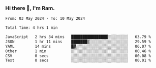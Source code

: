 ### Hi there 👋, I'm Ram.

<!--START_SECTION:waka-->

```txt
From: 03 May 2024 - To: 10 May 2024

Total Time: 4 hrs 1 min

JavaScript   2 hrs 34 mins   ████████████████░░░░░░░░░   63.79 %
JSON         1 hr 11 mins    ███████▒░░░░░░░░░░░░░░░░░   29.59 %
YAML         14 mins         █▓░░░░░░░░░░░░░░░░░░░░░░░   06.07 %
Other        1 min           ░░░░░░░░░░░░░░░░░░░░░░░░░   00.46 %
CSV          0 secs          ░░░░░░░░░░░░░░░░░░░░░░░░░   00.08 %
Text         0 secs          ░░░░░░░░░░░░░░░░░░░░░░░░░   00.01 %
```

<!--END_SECTION:waka-->
